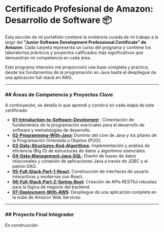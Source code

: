 # Certificado Profesional de Amazon: Desarrollo de Software 📦

Esta sección de mi portafolio contiene la evidencia curada de mi trabajo a lo largo del **"Junior Software Development Professional Certificate" de Amazon**. Cada carpeta representa un curso del programa y contiene los laboratorios prácticos y proyectos calificados más significativos que demuestran mi competencia en cada área.

Este programa intensivo me proporcionó una base completa y práctica, desde los fundamentos de la programación en Java hasta el despliegue de una aplicación full-stack en AWS.

---

### ## Áreas de Competencia y Proyectos Clave

A continuación, se detalla lo que aprendí y construí en cada etapa de este certificado:

* **[01-Introduction-to-Software-Develoment](./01-Introduction-to-Sofware-Develoment/)** : Cimentación de fundamentos de la programación esenciales para el desarrollo de software y metodologías de desarrollo.
* **[02-Programming-With-Java](./02-Programming-With-Java/)**: Dominio del core de Java y los pilares de la Programación Orientada a Objetos (POO).
* **[03-Data-Structures-And-Algorithms](./03-Data-Structures-And-Algorithms/)**: Implementación y análisis de eficiencia (Big O) de estructuras de datos y algoritmos esenciales.
* **[04-Data-Management-Java-SQL](./04-Data-Management-Java-SQL/)**: Diseño de bases de datos relacionales y conexión de aplicaciones Java a través de JDBC y el patrón DAO.
* **[05-Full-Stack-Part-1-React](./05-Full-Stack-Part-1-React/)**: Construcción de interfaces de usuario interactivas y modernas con React.
* **[06-Full-Stack-Part-2-Spring-Boot](./06-Full-Stack-Part-2-Spring-Boot/)**: Creación de APIs RESTful robustas para la lógica de negocio del backend.
* **[07-Deployment-With-AWS](./07-Deployment-With-AWS/)**: Despliegue de una aplicación completa en la nube de Amazon Web Services.

---

### ## Proyecto Final Integrador

En construcción

